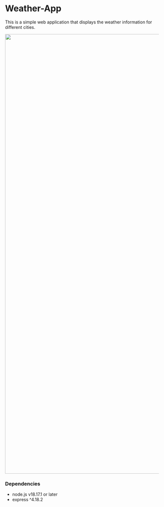 # Weather-App

This is a simple web application that displays the weather information for different cities.

<img width="1440" src="https://github.com/user-attachments/assets/0ca8b542-50e6-4a5a-aa73-6e66774d17a5">

### Dependencies
  - node.js v18.17.1 or later
  - express ^4.18.2
